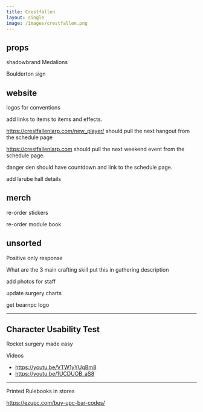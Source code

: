 ```yaml
---
title: Crestfallen
layout: single
image: /images/crestfallen.png
---
```


## props

shadowbrand Medalions

Boulderton sign

## website

logos for conventions

add links to items to items and effects. 

https://crestfallenlarp.com/new_player/ should pull the next hangout from the schedule page

https://crestfallenlarp.com should pull the next weekend event from the schedule page.

danger den should have countdown and link to the schedule page.

add larube hall details 

## merch

re-order stickers

re-order module book

## unsorted

Positive only response 

What are the 3 main crafting skill put this in gathering description 

add photos for staff

update surgery charts

get bearnpc logo

---

## Character Usability Test 

Rocket surgery made easy

Videos 

- https://youtu.be/VTW1yYUqBm8
- https://youtu.be/1UCDUOB_aS8

---

Printed Rulebooks in stores

https://ezupc.com/buy-upc-bar-codes/



